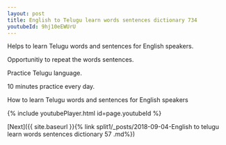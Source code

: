```yaml
---
layout: post
title: English to Telugu learn words sentences dictionary 734 
youtubeId: 9hj10eEWUrU
---
```

 
 
Helps to learn Telugu words and sentences for English speakers.

Opportunitiy to repeat the words sentences. 

Practice Telugu language. 
 
10 minutes practice every day. 
 
How to learn Telugu words and sentences for English speakers 
 
{% include youtubePlayer.html id=page.youtubeId %}
 
 
[Next]({{ site.baseurl }}{% link  split1/_posts/2018-09-04-English to telugu learn words sentences dictionary 57 .md%})
 
